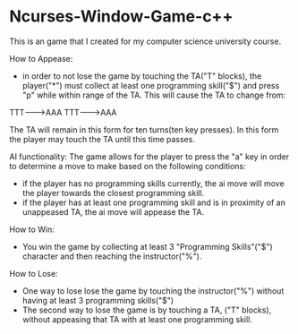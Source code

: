 # Ncurses-Window-Game-c++

This is an game that I created for my computer science university course.



How to Appease:
- in order to not lose the game by touching the TA("T" blocks), the player("*") must collect at least one programming skill("$") and press "p" while within range of the TA. This will cause the TA to change from:

TTT--->AAA
TTT--->AAA

The TA will remain in this form for ten turns(ten key presses). In this form the player may touch the TA until this time passes.



AI functionality:
The game allows for the player to press the "a" key in order to determine a move to make based on the following conditions:

- if the player has no programming skills currently, the ai move will move the player towards the closest programming skill.
- if the player has at least one programming skill and is in proximity of an unappeased TA, the ai move will appease the TA. 



How to Win:
- You win the game by collecting at least 3 "Programming Skills"("$") character and then reaching the instructor("%").



How to Lose:
- One way to lose lose the game by touching the instructor("%") without having at least 3 programming skills("$")
- The second way to lose the game is by touching a TA, ("T" blocks), without appeasing that TA with at least one programming skill.

